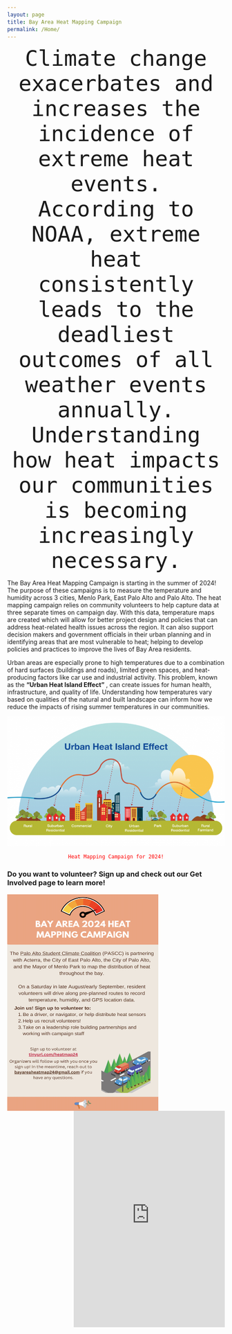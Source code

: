 ```yaml
---
layout: page
title: Bay Area Heat Mapping Campaign
permalink: /Home/
---
```


<p align="center">
<code style="font-size:50px;">Climate change exacerbates and increases the incidence of extreme heat events. According to NOAA, extreme heat consistently leads to the deadliest outcomes of all weather events annually. Understanding how heat impacts our communities is becoming increasingly necessary.</code>
</p>

The Bay Area Heat Mapping Campaign is starting in the summer of 2024! The purpose of these campaigns is to measure the temperature and humidity across 3 cities, Menlo Park, East Palo Alto and Palo Alto. The heat mapping campaign relies on community volunteers to help capture data at three separate times on campaign day. With this data, temperature maps are created which will allow for better project design and policies that can address heat-related health issues across the region. It can also support decision makers and government officials in their urban planning and in identifying areas that are most vulnerable to heat; helping to develop policies and practices to improve the lives of Bay Area residents.


Urban areas are especially prone to high temperatures due to a combination of hard surfaces (buildings and roads), limited green spaces, and heat-producing factors like car use and industrial activity. This problem, known as the **“Urban Heat Island Effect”** , can create issues for human health, infrastructure, and quality of life. Understanding how temperatures vary based on qualities of the natural and built landscape can inform how we reduce the impacts of rising summer temperatures in our communities.

<a href="url"><img src="https://github.com/kmualim/bayareaheatmapping2024/blob/master/images/uhi-effect.png" align="center" height="300" width="600"></a> 

<p align="center">
<code style="color : red"; font-size:50px;> Heat Mapping Campaign for 2024! </code>
</p>

### Do you want to volunteer? Sign up and check out our Get Involved page to learn more! ###

<p float="left">
<a href="url"><img src="https://github.com/kmualim/bayareaheatmapping2024/blob/master/images/image001.png" align="left" height="500" width="350"></a> 
<iframe src="https://docs.google.com/forms/d/e/1FAIpQLSefdzT36AMtDJTZoYf4KSVVTP8T2kH7KcHr3QkAhTYELuy9bg/viewform?embedded=true" align="right" width="350" height="500" frameborder="0" marginheight="0" marginwidth="0">Loading…</iframe>
</p>





